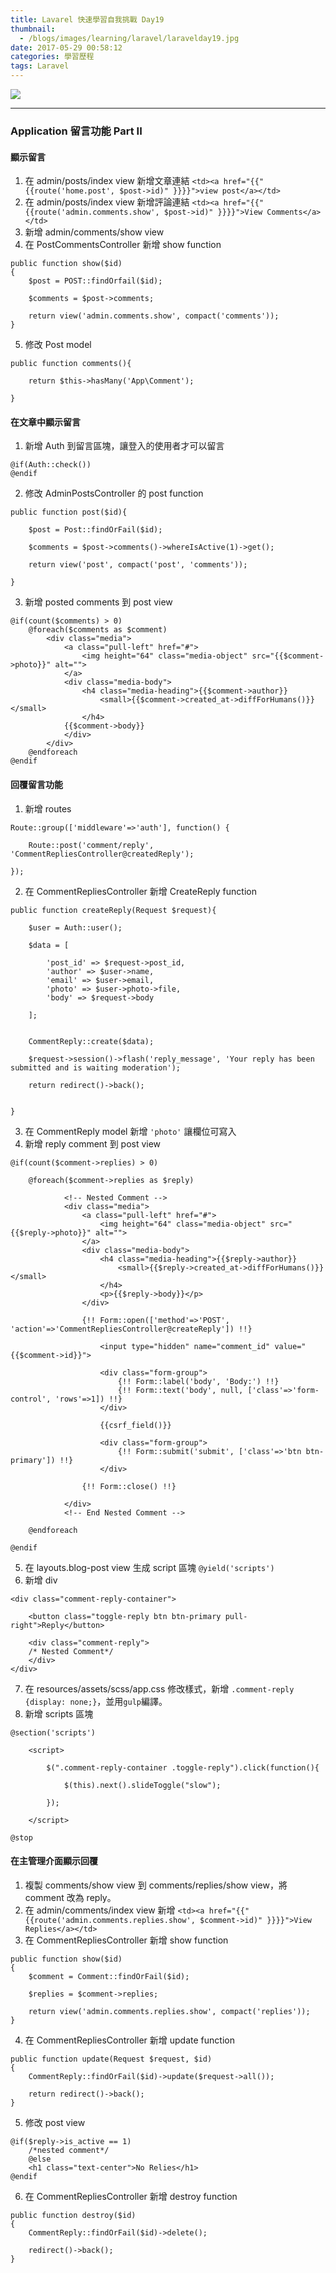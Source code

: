 ```yaml
---
title: Lavarel 快速學習自我挑戰 Day19
thumbnail:
  - /blogs/images/learning/laravel/laravelday19.jpg
date: 2017-05-29 00:58:12
categories: 學習歷程
tags: Laravel
---
```

<img src="/blogs/images/learning/laravel/laravelday19.jpg">

***
### Application 留言功能 Part II
#### 顯示留言
1. 在 admin/posts/index view 新增文章連結
`<td><a href="{{" {{route('home.post', $post->id)" }}}}">view post</a></td>`
2. 在 admin/posts/index view 新增評論連結
`<td><a href="{{" {{route('admin.comments.show', $post->id)" }}}}">View Comments</a></td>`
3. 新增 admin/comments/show view
4. 在 PostCommentsController 新增 show function
```
public function show($id)
{   
    $post = POST::findOrfail($id);
    
    $comments = $post->comments;
    
    return view('admin.comments.show', compact('comments'));   
}
```
5. 修改 Post model
```
public function comments(){

    return $this->hasMany('App\Comment');

}
```
#### 在文章中顯示留言
1. 新增 Auth 到留言區塊，讓登入的使用者才可以留言
```
@if(Auth::check())
@endif
```
2. 修改 AdminPostsController 的 post function
```
public function post($id){

    $post = Post::findOrFail($id);

    $comments = $post->comments()->whereIsActive(1)->get();

    return view('post', compact('post', 'comments'));

}
```
3. 新增 posted comments 到 post view
```
@if(count($comments) > 0)
    @foreach($comments as $comment)
        <div class="media">
            <a class="pull-left" href="#">
                <img height="64" class="media-object" src="{{$comment->photo}}" alt="">
            </a>
            <div class="media-body">
                <h4 class="media-heading">{{$comment->author}}
                    <small>{{$comment->created_at->diffForHumans()}}</small>
                </h4>
            {{$comment->body}}
            </div>
        </div>
    @endforeach
@endif
```
#### 回覆留言功能
1. 新增 routes
```
Route::group(['middleware'=>'auth'], function() {
    
    Route::post('comment/reply', 'CommentRepliesController@createdReply');

});
```
2. 在 CommentRepliesController 新增 CreateReply function
```
public function createReply(Request $request){

    $user = Auth::user();

    $data = [

        'post_id' => $request->post_id,
        'author' => $user->name,
        'email' => $user->email,
        'photo' => $user->photo->file,
        'body' => $request->body

    ];


    CommentReply::create($data);

    $request->session()->flash('reply_message', 'Your reply has been submitted and is waiting moderation');

    return redirect()->back();


}
```
3. 在 CommentReply model 新增 `'photo'` 讓欄位可寫入
4. 新增 reply comment 到 post view
```
@if(count($comment->replies) > 0)

    @foreach($comment->replies as $reply)

            <!-- Nested Comment -->
            <div class="media">
                <a class="pull-left" href="#">
                    <img height="64" class="media-object" src="{{$reply->photo}}" alt="">
                </a>
                <div class="media-body">
                    <h4 class="media-heading">{{$reply->author}}
                        <small>{{$reply->created_at->diffForHumans()}}</small>
                    </h4>
                    <p>{{$reply->body}}</p>
                </div>

                {!! Form::open(['method'=>'POST', 'action'=>'CommentRepliesController@createReply']) !!}

                    <input type="hidden" name="comment_id" value="{{$comment->id}}">

                    <div class="form-group">
                        {!! Form::label('body', 'Body:') !!}
                        {!! Form::text('body', null, ['class'=>'form-control', 'rows'=>1]) !!}
                    </div>

                    {{csrf_field()}}

                    <div class="form-group">
                        {!! Form::submit('submit', ['class'=>'btn btn-primary']) !!}
                    </div>

                {!! Form::close() !!}

            </div>
            <!-- End Nested Comment -->

    @endforeach

@endif
```
5. 在 layouts.blog-post view 生成 script 區塊
`@yield('scripts')`
6. 新增 div
```
<div class="comment-reply-container">

    <button class="toggle-reply btn btn-primary pull-right">Reply</button>

    <div class="comment-reply">
    /* Nested Comment*/
    </div>
</div>

```
7. 在 resources/assets/scss/app.css 修改樣式，新增 `.comment-reply {display: none;}`，並用`gulp`編譯。
8. 新增 scripts 區塊
```
@section('scripts')

    <script>

        $(".comment-reply-container .toggle-reply").click(function(){

            $(this).next().slideToggle("slow");

        });

    </script>

@stop
```
#### 在主管理介面顯示回覆
1. 複製 comments/show view 到 comments/replies/show view，將 comment 改為 reply。
2. 在 admin/comments/index view 新增
`<td><a href="{{" {{route('admin.comments.replies.show', $comment->id)" }}}}">View Replies</a></td>`
3. 在 CommentRepliesController 新增 show function
```
public function show($id)
{
    $comment = Comment::findOrFail($id);

    $replies = $comment->replies;

    return view('admin.comments.replies.show', compact('replies'));
}
```
4. 在 CommentRepliesController 新增 update function
```
public function update(Request $request, $id)
{
    CommentReply::findOrFail($id)->update($request->all());

    return redirect()->back();
}
```
5. 修改 post view
```
@if($reply->is_active == 1)
    /*nested comment*/
    @else
    <h1 class="text-center">No Relies</h1>
@endif
```
6. 在 CommentRepliesController 新增 destroy function
```
public function destroy($id)
{
    CommentReply::findOrFail($id)->delete();
    
    redirect()->back();
}
```